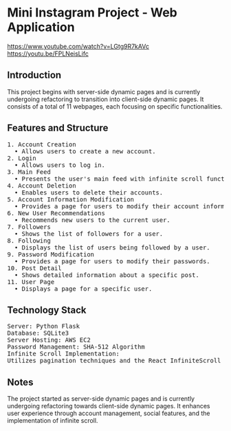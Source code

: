 # Mini Instagram Project - Web Application

https://www.youtube.com/watch?v=LGtg9R7kAVc
https://youtu.be/FPLNeisLifc

## Introduction
This project begins with server-side dynamic pages and is currently undergoing refactoring to transition into client-side dynamic pages. 
It consists of a total of 11 webpages, each focusing on specific functionalities.

## Features and Structure
   <pre>
1. Account Creation
  • Allows users to create a new account.
2. Login
  • Allows users to log in.
3. Main Feed
  • Presents the user's main feed with infinite scroll functionality.
4. Account Deletion
  • Enables users to delete their accounts.
5. Account Information Modification
  • Provides a page for users to modify their account information.
6. New User Recommendations
  • Recommends new users to the current user.
7. Followers
  • Shows the list of followers for a user.
8. Following
  • Displays the list of users being followed by a user.
9. Password Modification
  • Provides a page for users to modify their passwords.
10. Post Detail
  • Shows detailed information about a specific post.
11. User Page
  • Displays a page for a specific user.
</pre>

## Technology Stack
<pre>
Server: Python Flask
Database: SQLite3
Server Hosting: AWS EC2
Password Management: SHA-512 Algorithm
Infinite Scroll Implementation:
Utilizes pagination techniques and the React InfiniteScroll library.
</pre>

## Notes
The project started as server-side dynamic pages and is currently undergoing refactoring towards client-side dynamic pages.
It enhances user experience through account management, social features, and the implementation of infinite scroll.
